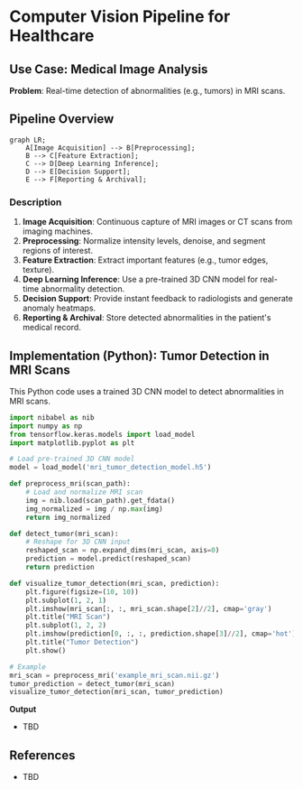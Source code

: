 # **Computer Vision Pipeline for Healthcare**  



## Use Case: Medical Image Analysis

**Problem**: Real-time detection of abnormalities (e.g., tumors) in MRI scans.

## **Pipeline Overview** 

```mermaid
graph LR;
    A[Image Acquisition] --> B[Preprocessing];
    B --> C[Feature Extraction];
    C --> D[Deep Learning Inference];
    D --> E[Decision Support];
    E --> F[Reporting & Archival];
```

### Description

1. **Image Acquisition**: Continuous capture of MRI images or CT scans from imaging machines.  
2. **Preprocessing**: Normalize intensity levels, denoise, and segment regions of interest.  
3. **Feature Extraction**: Extract important features (e.g., tumor edges, texture).  
4. **Deep Learning Inference**: Use a pre-trained 3D CNN model for real-time abnormality detection.  
5. **Decision Support**: Provide instant feedback to radiologists and generate anomaly heatmaps.  
6. **Reporting & Archival**: Store detected abnormalities in the patient's medical record.

## **Implementation (Python): Tumor Detection in MRI Scans**  
This Python code uses a trained 3D CNN model to detect abnormalities in MRI scans.

```python
import nibabel as nib
import numpy as np
from tensorflow.keras.models import load_model
import matplotlib.pyplot as plt

# Load pre-trained 3D CNN model
model = load_model('mri_tumor_detection_model.h5')

def preprocess_mri(scan_path):
    # Load and normalize MRI scan
    img = nib.load(scan_path).get_fdata()
    img_normalized = img / np.max(img)
    return img_normalized

def detect_tumor(mri_scan):
    # Reshape for 3D CNN input
    reshaped_scan = np.expand_dims(mri_scan, axis=0)
    prediction = model.predict(reshaped_scan)
    return prediction

def visualize_tumor_detection(mri_scan, prediction):
    plt.figure(figsize=(10, 10))
    plt.subplot(1, 2, 1)
    plt.imshow(mri_scan[:, :, mri_scan.shape[2]//2], cmap='gray')
    plt.title("MRI Scan")
    plt.subplot(1, 2, 2)
    plt.imshow(prediction[0, :, :, prediction.shape[3]//2], cmap='hot')
    plt.title("Tumor Detection")
    plt.show()

# Example
mri_scan = preprocess_mri('example_mri_scan.nii.gz')
tumor_prediction = detect_tumor(mri_scan)
visualize_tumor_detection(mri_scan, tumor_prediction)
```

**Output**
- TBD


## References
- TBD

